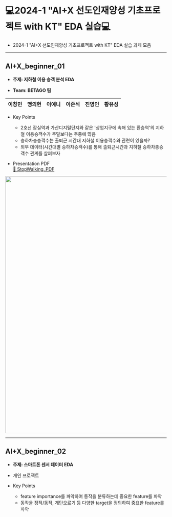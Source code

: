 # 💻2024-1 "AI+X 선도인재양성 기초프로젝트 with KT" EDA 실습💻
- 2024-1 "AI+X 선도인재양성 기초프로젝트 with KT" EDA 실습 과제 모음
---

## AI+X_beginner_01
- **주제: 지하철 이용 승객 분석 EDA**
  
- **Team: BETAGO 팀**

| 이창민 | 맹의현 | 이예니 | 이준석 | 진영인 | 황유성 |
|:------:|:------:|:------:|:------:|:------:|:------:|

- Key Points
    - 2호선 잠실역과 가산디지털단지와 같은 '상업지구에 속해 있는 환승역'의 지하철 이용승객수가 주말보다는 주중에 많음
    - 승하차총승객수는 출퇴근 시간대 지하철 이용승객수와 관련이 있을까?
    - 외부 데이터(시간대별 승하차승객수)를 통해 출퇴근시간과 지하철 승하차총승객수 관계를 살펴보자
    
- Presentation PDF<br />
[📄 StopWalking_PDF](https://github.com/maeng99/AI-X_Beginner/blob/main/AI%2BX_beginner_01/%EC%A7%80%ED%95%98%EC%B2%A0%20%EC%9D%B4%EC%9A%A9%EC%8A%B9%EA%B0%9D%20EDA%20%ED%94%84%EB%A1%9C%EC%A0%9D%ED%8A%B8_%EC%B5%9C%EC%A2%85%EB%B3%B8.pdf)
<img src="https://github.com/user-attachments/assets/186ee53d-8c8d-40e5-8402-629526318e1e" width="800px" />

---
## AI+X_beginner_02
- **주제: 스마트폰 센서 데이터 EDA**

- 개인 프로젝트

- Key Points
    - feature importance를 파악하여 동작을 분류하는데 중요한 feature를 파악
    - 동작을 정적/동적, 계단오르기 등 다양한 target을 정의하여 중요한 feature를 파악
